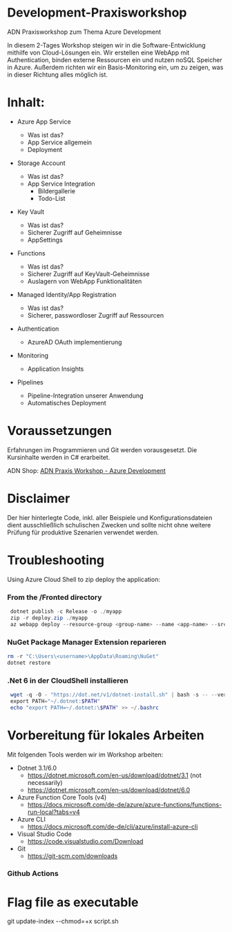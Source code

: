 # Development-Praxisworkshop
ADN Praxisworkshop zum Thema Azure Development

In diesem 2-Tages Workshop steigen wir in die Software-Entwicklung mithilfe von Cloud-Lösungen ein.
Wir erstellen eine WebApp mit Authentication, binden externe Ressourcen ein und nutzen noSQL Speicher in Azure.
Außerdem richten wir ein Basis-Monitoring ein, um zu zeigen, was in dieser Richtung alles möglich ist.

# Inhalt:
- Azure App Service
  - Was ist das?
  - App Service allgemein
  - Deployment

- Storage Account 
  - Was ist das?
  - App Service Integration
    - Bildergallerie
    - Todo-List

- Key Vault
  - Was ist das?
  - Sicherer Zugriff auf Geheimnisse
  - AppSettings

- Functions
  - Was ist das?
  - Sicherer Zugriff auf KeyVault-Geheimnisse
  - Auslagern von WebApp Funktionalitäten

- Managed Identity/App Registration
  - Was ist das?
  - Sicherer, passwordloser Zugriff auf Ressourcen

- Authentication
  - AzureAD OAuth implementierung

- Monitoring
  - Application Insights

- Pipelines
  - Pipeline-Integration unserer Anwendung
  - Automatisches Deployment

# Voraussetzungen
Erfahrungen im Programmieren und Git werden vorausgesetzt.
Die Kursinhalte werden in C# erarbeitet.

ADN Shop: [ADN Praxis Workshop - Azure Development](https://shop.adn.de/Hersteller/Microsoft-ADN/ADN-Praxis-Workshop-Azure-Development.html)

# Disclaimer
Der hier hinterlegte Code, inkl. aller Beispiele und Konfigurationsdateien dient ausschließlich schulischen Zwecken und sollte nicht ohne weitere Prüfung für produktive Szenarien verwendet werden.


# Troubleshooting
Using Azure Cloud Shell to zip deploy the application:

### From the /Fronted directory
``` powershell
 dotnet publish -c Release -o ./myapp
 zip -r deploy.zip ./myapp
 az webapp deploy --resource-group <group-name> --name <app-name> --src-path deploy.zip
```

### NuGet Package Manager Extension reparieren
``` powershell 
rm -r "C:\Users\<username>\AppData\Roaming\NuGet"
dotnet restore
```


### .Net 6 in der CloudShell installieren
``` powershell
 wget -q -O - "https://dot.net/v1/dotnet-install.sh" | bash -s -- --version 6.0.101
 export PATH="~/.dotnet:$PATH"
 echo "export PATH=~/.dotnet:\$PATH" >> ~/.bashrc
```
# Vorbereitung für lokales Arbeiten
Mit folgenden Tools werden wir im Workshop arbeiten:

- Dotnet 3.1/6.0
  - https://dotnet.microsoft.com/en-us/download/dotnet/3.1 (not necessarily)
  - https://dotnet.microsoft.com/en-us/download/dotnet/6.0
- Azure Function Core Tools (v4)
  - https://docs.microsoft.com/de-de/azure/azure-functions/functions-run-local?tabs=v4
- Azure CLI 
  - https://docs.microsoft.com/de-de/cli/azure/install-azure-cli
- Visual Studio Code
  - https://code.visualstudio.com/Download
- Git
  - https://git-scm.com/downloads

### Github Actions
# Flag file as executable
git update-index --chmod=+x script.sh
